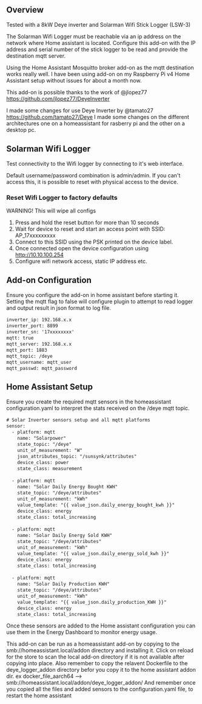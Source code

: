 ## Overview ##


Tested with a 8kW Deye inverter and Solarman Wifi Stick Logger (LSW-3)

The Solarman Wifi Logger must be reachable via an ip address on the network where Home assistant is located. Configure this add-on with the IP address and serial number of the stick logger to be read and provide the destination mqtt server.

Using the Home Assistant Mosquitto broker add-on as the mqtt destination works really well. I have been using add-on on my Raspberry Pi v4 Home Assistant setup without issues for about a month now.

This add-on is possible thanks to the work of @jlopez77 https://github.com/jlopez77/DeyeInverter

I made some changes for use Deye Inverter by @tamato27 https://github.com/tamato27/Deye
I made some changes on the different architectures one on a homeassistant for rasberry pi and the other on a desktop pc.

## Solarman Wifi Logger ##

Test connectivity to the Wifi logger by connecting to it's web interface.

Default username/password combination is admin/admin. If you can't access this, it is possible to reset with physical access to the device.

[//]: # "![Wifi Logger Admin Page](images/wifi_logger.png)"

### Reset Wifi Logger to factory defaults ###

WARNING! This will wipe all configs

1. Press and hold the reset button for more than 10 seconds
2. Wait for device to reset and start an access point with SSID: AP_17xxxxxxxxx
3. Connect to this SSID using the PSK printed on the device label.
4. Once connected open the device configuration using http://10.10.100.254
5. Configure wifi network access, static IP address etc.


## Add-on Configuration ##

Ensure you configure the add-on in home assistant before starting it. Setting the mqtt flag to false will configure plugin to attempt to read logger and output result in json format to log file.

    inverter_ip: 192.168.x.x
    inverter_port: 8899
    inverter_sn: '17xxxxxxxx'
    mqtt: true
    mqtt_server: 192.168.x.x
    mqtt_port: 1883
    mqtt_topic: /deye
    mqtt_username: mqtt_user
    mqtt_passwd: mqtt_password

[//]: # "![Configuration](images/add-on_config.png)"

## Home Assistant Setup ##

Ensure you create the required mqtt sensors in the homeassistant configuration.yaml to interpret the stats received on the /deye mqtt topic.

    # Solar Inverter sensors setup and all mqtt platforms
    sensor:
      - platform: mqtt
        name: "Solarpower"
        state_topic: "/deye"
        unit_of_measurement: "W"
        json_attributes_topic: "/sunsynk/attributes"
        device_class: power
        state_class: measurement

      - platform: mqtt
        name: "Solar Daily Energy Bought KWH"
        state_topic: "/deye/attributes"
        unit_of_measurement: "kWh"
        value_template: "{{ value_json.daily_energy_bought_kwh }}"
        device_class: energy
        state_class: total_increasing

      - platform: mqtt
        name: "Solar Daily Energy Sold KWH"
        state_topic: "/deye/attributes"
        unit_of_measurement: "kWh"
        value_template: "{{ value_json.daily_energy_sold_kwh }}"
        device_class: energy
        state_class: total_increasing

      - platform: mqtt
        name: "Solar Daily Production KWH"
        state_topic: "/deye/attributes"
        unit_of_measurement: "kWh"
        value_template: "{{ value_json.daily_production_KWH }}"
        device_class: energy
        state_class: total_increasing


Once these sensors are added to the Home assistant configuration you can use them in the Energy Dashboard to monitor energy usage.

[//]: # "![Home Assistant Energy Config](images/energy_config.png)"

This add-on can be run as a homeassistant add-on by copying to the smb://homeassistant.local/addon directory and installing it. Click on reload for the store to scan the local add-on directory if it is not available after copying into place. Also remember to copy the relavent Dockerfile to the deye_logger_addon directory befor you copy it to the home assistant addon dir. ex
docker_file_aarch64 --> smb://homeassistant.local/addon/deye_logger_addon/
And remember once you copied all the files and added sensors to the configuration.yaml file, to restart the home assistant

[//]: # "![Local add-on installation](images/local_add-on.png)"
